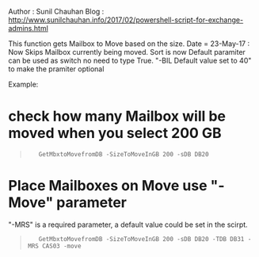 Author : Sunil Chauhan
 Blog : http://www.sunilchauhan.info/2017/02/powershell-script-for-exchange-admins.html

 This function gets Mailbox to Move based on the size.
 Date = 23-May-17 : Now Skips Mailbox currently being moved.
 Sort is now Default
 paramiter can be used as switch no need to type True.
 "-BIL Default value set to 40" to make the pramiter optional

Example:
#        check how many Mailbox will be moved when you select 200 GB
>        GetMbxtoMovefromDB -SizeToMoveInGB 200 -sDB DB20
#        Place Mailboxes on Move use "-Move" parameter
"-MRS" is a required parameter, a default value could be set in the scirpt.
>        GetMbxtoMovefromDB -SizeToMoveInGB 200 -sDB DB20 -TDB DB31 -MRS CAS03 -move
